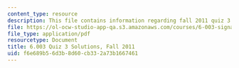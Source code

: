 ```yaml
---
content_type: resource
description: This file contains information regarding fall 2011 quiz 3 solutions.
file: https://ol-ocw-studio-app-qa.s3.amazonaws.com/courses/6-003-signals-and-systems-fall-2011/f6e689b56d3b8d60cb332a73b1667461_MIT6_003F11_q3_sol.pdf
file_type: application/pdf
resourcetype: Document
title: 6.003 Quiz 3 Solutions, Fall 2011
uid: f6e689b5-6d3b-8d60-cb33-2a73b1667461
---
```

